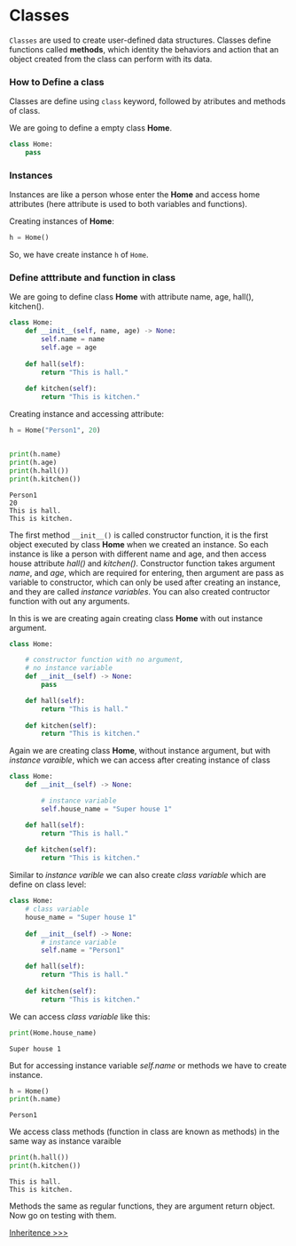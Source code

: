 <!-- defining class -->
<!-- constructor -->
<!-- instance  -->
<!-- instance variable -->
<!-- class varaible -->


#  Classes

`Classes` are used to create  user-defined data structures. Classes define functions called **methods**, which identity the behaviors and action that an object created from the class can perform with its data.

### How to Define a class

Classes are define using `class` keyword, followed by atributes and methods of class.

We are going to define a empty class **Home**.

```py
class Home:
    pass
```

### Instances

Instances are like a person whose enter the **Home** and access home attributes (here attribute is used to both variables and functions).

Creating instances of **Home**:

```py
h = Home()
```

So, we have create instance `h` of `Home`.


### Define atttribute and function in class

We are going to define class **Home** with attribute name, age, hall(), kitchen(). 


```py
class Home:
    def __init__(self, name, age) -> None:
        self.name = name 
        self.age = age 
    
    def hall(self):
        return "This is hall."
    
    def kitchen(self):
        return "This is kitchen."
```

Creating instance and accessing attribute:

```py
h = Home("Person1", 20)


print(h.name)
print(h.age)
print(h.hall())
print(h.kitchen())
```

```output
Person1
20
This is hall.
This is kitchen.
```

The first method `__init__()` is called constructor function, it is the first object executed by class **Home** when we created an instance. So each instance is like a person with different name and age, and then access house attribute *hall()* and *kitchen()*. Constructor function takes argument *name*, and *age*, which are required for entering, then argument are pass as variable to constructor, which can only be used after creating an instance, and they are called *instance variables*. You can also created contructor function with out any arguments.

In this is we are creating again creating class **Home** with out instance argument.

```py
class Home:

    # constructor function with no argument, 
    # no instance variable
    def __init__(self) -> None:
        pass 

    def hall(self):
        return "This is hall."
    
    def kitchen(self):
        return "This is kitchen."
```

Again we are creating class **Home**, without instance argument, but with *instance varaible*, which we can access after creating instance of class

```py
class Home:
    def __init__(self) -> None:

        # instance variable
        self.house_name = "Super house 1" 

    def hall(self):
        return "This is hall."
    
    def kitchen(self):
        return "This is kitchen."
```

Similar to *instance varible* we can also create *class variable* which are define on class level:

```py
class Home:
    # class variable 
    house_name = "Super house 1" 
    
    def __init__(self) -> None:
        # instance variable
        self.name = "Person1"

    def hall(self):
        return "This is hall."
    
    def kitchen(self):
        return "This is kitchen."
```

We can access *class variable* like this:

```py
print(Home.house_name)
```

```output
Super house 1
```

But for accessing instance variable *self.name* or methods we have to create instance.

```py
h = Home()
print(h.name)
```

```output
Person1
```

We access class methods (function in class are known as methods) in the same way as instance varaible

```py
print(h.hall())
print(h.kitchen())
```

```output
This is hall.
This is kitchen.
```

Methods the same as regular functions, they are argument return object. Now go on testing with them.

[Inheritence >>>](102-Inheritence.md)